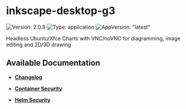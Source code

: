 # inkscape-desktop-g3

![Version: 2.0.9](https://img.shields.io/badge/Version-2.0.9-informational?style=flat-square) ![Type: application](https://img.shields.io/badge/Type-application-informational?style=flat-square) ![AppVersion: "latest"](https://img.shields.io/badge/AppVersion-"latest"-informational?style=flat-square)

Headless Ubuntu/Xfce Charts with VNC/noVNC for diagramming, image editing and 2D/3D drawing

## Available Documentation

- [**Changelog**](CHANGELOG)

- [**Container Security**](container-security)

- [**Helm Security**](helm-security)

